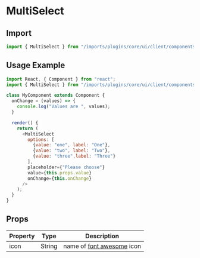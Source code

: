 # MultiSelect

## Import

```javascript
import { MultiSelect } from "/imports/plugins/core/ui/client/components";
```

## Usage Example

```javascript
import React, { Component } from "react";
import { MultiSelect } from "/imports/plugins/core/ui/client/components";

class MyComponent extends Component {
  onChange = (values) => {
    console.log("Values are ", values);
  }

  render() {
    return (
      <MultiSelect
        options: [
          {value: "one", label: "One"},
          {value: "two", label: "Two"},
          {value: "three",label: "Three"}
        ],
        placeholder={"Please choose"}
        value={this.props.value}
        onChange={this.onChange}
      />
    );
  }
}
```

## Props

Property | Type   | Description
-------- | ------ | ------------------------------------------------------------------------
icon     | String | name of [font awesome](https://fortawesome.github.io/Font-Awesome/) icon
